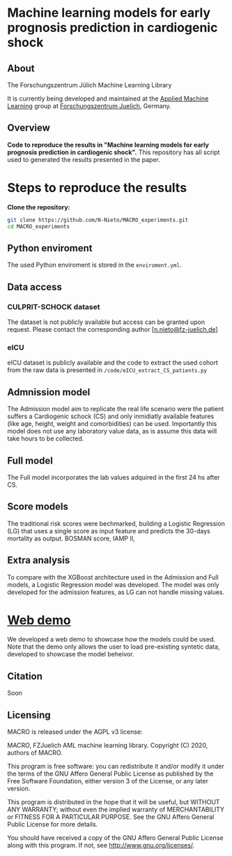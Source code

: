 # Machine learning models for early prognosis prediction in cardiogenic shock

## About

The Forschungszentrum Jülich Machine Learning Library

It is currently being developed and maintained at the [Applied Machine Learning](https://www.fz-juelich.de/en/inm/inm-7/research-groups/applied-machine-learning-aml) group at [Forschungszentrum Juelich](https://www.fz-juelich.de/en), Germany.


## Overview

**Code to reproduce the results in "Machine learning models for early prognosis prediction in cardiogenic shock".** This repository has all script used to generated the results presented in the paper. 

# Steps to reproduce the results

**Clone the repository:**

```bash
git clone https://github.com/N-Nieto/MACRO_experiments.git
cd MACRO_experiments
```

## Python enviroment

The used Python enviroment is stored in the `enviroment.yml`.


## Data access
### CULPRIT-SCHOCK dataset
The dataset is not publicly available but access can be granted upon request. Please contact the corresponding author [n.nieto@fz-juelich.de]

### eICU
eICU dataset is publicly available and the code to extract the used cohort from the raw data is presented in 
`/code/eICU_extract_CS_patients.py`

## Admnission model

The Admission model aim to replicate the real life scenario were the patient suffers a Cardiogenic schock (CS) and only inmidiatly available features (like age, height, weight and comorbidities) can be used. Importantly this model does not use any laboratory value data, as is assume this data will take hours to be collected.

## Full model
The Full model incorporates the lab values adquired in the first 24 hs after CS. 

## Score models
The traditional risk scores were bechmarked, building a Logistic Regression (LG) that uses a single score as input feature and predicts the 30-days mortality as output. BOSMAN score, IAMP II, 

## Extra analysis
To compare with the XGBoost architecture used in the Admission and Full models, a Logistic Regression model was developed. The model was only developed for the admission features, as LG can not handle missing values. 

# [Web demo](https://macro.appliedml.org/)
We developed a web demo to showcase how the models could be used. Note that the demo only allows the user to load pre-existing syntetic data, developed to showcase the model beheivor.

## Citation
Soon

## Licensing

MACRO is released under the AGPL v3 license:

MACRO, FZJuelich AML machine learning library.
Copyright (C) 2020, authors of MACRO.

This program is free software: you can redistribute it and/or modify
it under the terms of the GNU Affero General Public License as published by
the Free Software Foundation, either version 3 of the License, or any later version.

This program is distributed in the hope that it will be useful,
but WITHOUT ANY WARRANTY; without even the implied warranty of
MERCHANTABILITY or FITNESS FOR A PARTICULAR PURPOSE.  See the
GNU Affero General Public License for more details.

You should have received a copy of the GNU Affero General Public License
along with this program.  If not, see <http://www.gnu.org/licenses/>.